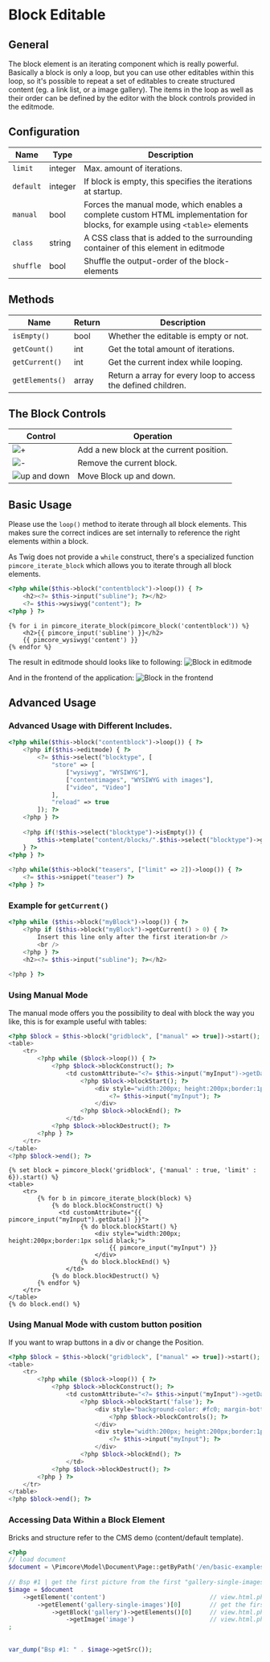 # Block Editable

## General

The block element is an iterating component which is really powerful.
Basically a block is only a loop, but you can use other editables within this loop, so it's possible to repeat a set of 
editables to create structured content (eg. a link list, or a image gallery).
The items in the loop as well as their order can be defined by the editor with the block controls provided in the editmode. 

## Configuration

| Name        | Type      | Description                                                                                                                  |
|-------------|-----------|------------------------------------------------------------------------------------------------------------------------------|
| `limit`     | integer   | Max. amount of iterations.                                                                                                   |
| `default`   | integer   | If block is empty, this specifies the iterations at startup.                                                                 |
| `manual`    | bool      | Forces the manual mode, which enables a complete custom HTML implementation for blocks, for example using `<table>` elements |
| `class`     | string    | A CSS class that is added to the surrounding container of this element in editmode                                           |
| `shuffle`   | bool      | Shuffle the output-order of the block-elements                                                                               |

## Methods

| Name            | Return    | Description                                                   |
|-----------------|-----------|---------------------------------------------------------------|
| `isEmpty()`     | bool      | Whether the editable is empty or not.                         |
| `getCount()`    | int       | Get the total amount of iterations.                           |
| `getCurrent()`  | int       | Get the current index while looping.                          |
| `getElements()` | array     | Return a array for every loop to access the defined children. |

## The Block Controls

| Control                                   | Operation                                |
|-------------------------------------------|------------------------------------------|
| ![+](../../img/block_plus.png)            | Add a new block at the current position. |
| ![-](../../img/block_x.png)               | Remove the current block.                |
| ![up and down](../../img/block_order.png) | Move Block up and down.                  |

## Basic Usage

Please use the `loop()` method to iterate through all block elements. This makes sure the correct indices are set internally
to reference the right elements within a block.

As Twig does not provide a `while` construct, there's a specialized function `pimcore_iterate_block` which allows you
to iterate through all block elements.

<div class="code-section">

```php
<?php while($this->block("contentblock")->loop()) { ?>
    <h2><?= $this->input("subline"); ?></h2>
    <?= $this->wysiwyg("content"); ?>
<?php } ?>
```

```twig
{% for i in pimcore_iterate_block(pimcore_block('contentblock')) %}
    <h2>{{ pimcore_input('subline') }}</h2>
    {{ pimcore_wysiwyg('content') }}
{% endfor %}
```

</div>

The result in editmode should looks like to following: 
![Block in editmode](../../img/block_editmode.png)

And in the frontend of the application:
![Block in the frontend](../../img/block_frontend_preview.png)

## Advanced Usage
### Advanced Usage with Different Includes.

```php
<?php while($this->block("contentblock")->loop()) { ?>
    <?php if($this->editmode) { ?>
        <?= $this->select("blocktype", [
            "store" => [
                ["wysiwyg", "WYSIWYG"],
                ["contentimages", "WYSIWYG with images"],
                ["video", "Video"]
            ],
            "reload" => true
        ]); ?>
    <?php } ?>
     
    <?php if(!$this->select("blocktype")->isEmpty()) {
        $this->template("content/blocks/".$this->select("blocktype")->getData().".php");
    } ?>
<?php } ?>
 
<?php while($this->block("teasers", ["limit" => 2])->loop()) { ?>
    <?= $this->snippet("teaser") ?>
<?php } ?>
```

### Example for `getCurrent()`
```php
<?php while ($this->block("myBlock")->loop()) { ?>
    <?php if ($this->block("myBlock")->getCurrent() > 0) { ?>
        Insert this line only after the first iteration<br />
        <br />
    <?php } ?>
    <h2><?= $this->input("subline"); ?></h2>
     
<?php } ?>
```

### Using Manual Mode

The manual mode offers you the possibility to deal with block the way you like, this is for example useful with tables: 

<div class="code-section">

```php
<?php $block = $this->block("gridblock", ["manual" => true])->start(); ?>
<table>
    <tr>
        <?php while ($block->loop()) { ?>
            <?php $block->blockConstruct(); ?>
                <td customAttribute="<?= $this->input("myInput")->getData() ?>">
                    <?php $block->blockStart(); ?>
                        <div style="width:200px; height:200px;border:1px solid black;">
                            <?= $this->input("myInput"); ?>
                        </div>
                    <?php $block->blockEnd(); ?>
                </td>
            <?php $block->blockDestruct(); ?>
        <?php } ?>
    </tr>
</table>
<?php $block->end(); ?>
```

```twig
{% set block = pimcore_block('gridblock', {'manual' : true, 'limit' : 6}).start() %}
<table>
    <tr>
        {% for b in pimcore_iterate_block(block) %}
            {% do block.blockConstruct() %}
              <td customAttribute="{{ pimcore_input("myInput").getData() }}">
                    {% do block.blockStart() %}
                        <div style="width:200px; height:200px;border:1px solid black;">
                            {{ pimcore_input("myInput") }}
                        </div>
                    {% do block.blockEnd() %}
                </td>
            {% do block.blockDestruct() %}
        {% endfor %}
    </tr>
</table>
{% do block.end() %}
```

</div>

### Using Manual Mode with custom button position

If you want to wrap buttons in a div or change the Position.

```php
<?php $block = $this->block("gridblock", ["manual" => true])->start(); ?>
<table>
    <tr>
        <?php while ($block->loop()) { ?>
            <?php $block->blockConstruct(); ?>
                <td customAttribute="<?= $this->input("myInput")->getData() ?>">
                    <?php $block->blockStart('false'); ?>
                        <div style="background-color: #fc0; margin-bottom: 10px; padding: 5px; border: 1px solid black;">
                            <?php $block->blockControls(); ?>
                        </div>
                        <div style="width:200px; height:200px;border:1px solid black;">
                            <?= $this->input("myInput"); ?>
                        </div>
                    <?php $block->blockEnd(); ?>
                </td>
            <?php $block->blockDestruct(); ?>
        <?php } ?>
    </tr>
</table>
<?php $block->end(); ?>
```


### Accessing Data Within a Block Element

Bricks and structure refer to the CMS demo (content/default template).

```php
<?php
// load document
$document = \Pimcore\Model\Document\Page::getByPath('/en/basic-examples/galleries');
 
// Bsp #1 | get the first picture from the first "gallery-single-images" brick
$image = $document
    ->getElement('content')                             // view.html.php > $this->areablock('content')
        ->getElement('gallery-single-images')[0]        // get the first entry for this brick
            ->getBlock('gallery')->getElements()[0]     // view.html.php > $this->block("gallery")->loop()
                ->getImage('image')                     // view.html.php > $this->image("image")
;
 
 
var_dump("Bsp #1: " . $image->getSrc());
```
